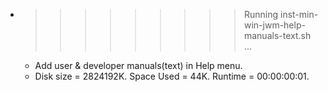 * >>>>>>>>> Running inst-min-win-jwm-help-manuals-text.sh ...
  * Add user & developer manuals(text) in Help menu.
  * Disk size = 2824192K. Space Used = 44K. Runtime = 00:00:00:01.

